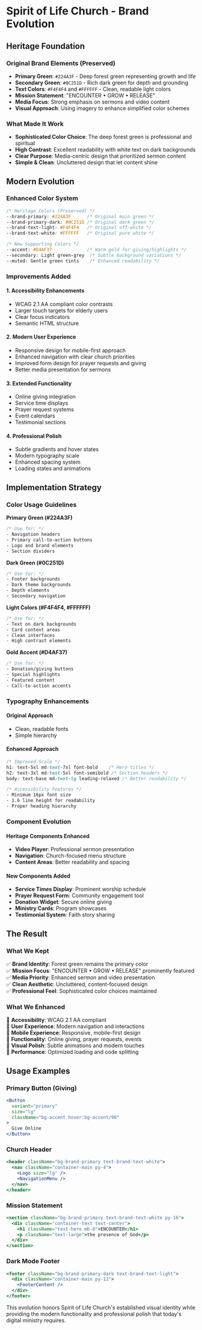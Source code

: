 # Spirit of Life Church - Brand Evolution

## Heritage Foundation

### Original Brand Elements (Preserved)
- **Primary Green**: `#224A3F` - Deep forest green representing growth and life
- **Secondary Green**: `#0C251D` - Rich dark green for depth and grounding  
- **Text Colors**: `#F4F4F4` and `#FFFFFF` - Clean, readable light colors
- **Mission Statement**: "ENCOUNTER • GROW • RELEASE"
- **Media Focus**: Strong emphasis on sermons and video content
- **Visual Approach**: Using imagery to enhance simplified color schemes

### What Made It Work
- **Sophisticated Color Choice**: The deep forest green is professional and spiritual
- **High Contrast**: Excellent readability with white text on dark backgrounds
- **Clear Purpose**: Media-centric design that prioritized sermon content
- **Simple & Clean**: Uncluttered design that let content shine

## Modern Evolution

### Enhanced Color System
```css
/* Heritage Colors (Preserved) */
--brand-primary: #224A3F      /* Original main green */
--brand-primary-dark: #0C251D /* Original dark green */
--brand-text-light: #F4F4F4   /* Original off-white */
--brand-text-white: #FFFFFF   /* Original pure white */

/* New Supporting Colors */
--accent: #D4AF37             /* Warm gold for giving/highlights */
--secondary: Light green-grey  /* Subtle background variations */
--muted: Gentle green tints    /* Enhanced readability */
```

### Improvements Added

#### 1. **Accessibility Enhancements**
- WCAG 2.1 AA compliant color contrasts
- Larger touch targets for elderly users
- Clear focus indicators
- Semantic HTML structure

#### 2. **Modern User Experience**
- Responsive design for mobile-first approach
- Enhanced navigation with clear church priorities
- Improved form design for prayer requests and giving
- Better media presentation for sermons

#### 3. **Extended Functionality**
- Online giving integration
- Service time displays
- Prayer request systems
- Event calendars
- Testimonial sections

#### 4. **Professional Polish**
- Subtle gradients and hover states
- Modern typography scale
- Enhanced spacing system
- Loading states and animations

## Implementation Strategy

### Color Usage Guidelines

**Primary Green (#224A3F)**
```css
/* Use for: */
- Navigation headers
- Primary call-to-action buttons
- Logo and brand elements
- Section dividers
```

**Dark Green (#0C251D)**
```css
/* Use for: */
- Footer backgrounds
- Dark theme backgrounds
- Depth elements
- Secondary navigation
```

**Light Colors (#F4F4F4, #FFFFFF)**
```css
/* Use for: */
- Text on dark backgrounds
- Card content areas
- Clean interfaces
- High contrast elements
```

**Gold Accent (#D4AF37)**
```css
/* Use for: */
- Donation/giving buttons
- Special highlights
- Featured content
- Call-to-action accents
```

### Typography Enhancements

#### Original Approach
- Clean, readable fonts
- Simple hierarchy

#### Enhanced Approach
```css
/* Improved Scale */
h1: text-5xl md:text-7xl font-bold    /* Hero titles */
h2: text-3xl md:text-5xl font-semibold /* Section headers */
body: text-base md:text-lg leading-relaxed /* Better readability */

/* Accessibility Features */
- Minimum 16px font size
- 1.6 line height for readability
- Proper heading hierarchy
```

### Component Evolution

#### Heritage Components Enhanced
- **Video Player**: Professional sermon presentation
- **Navigation**: Church-focused menu structure
- **Content Areas**: Better readability and spacing

#### New Components Added
- **Service Times Display**: Prominent worship schedule
- **Prayer Request Form**: Community engagement tool
- **Donation Widget**: Secure online giving
- **Ministry Cards**: Program showcases
- **Testimonial System**: Faith story sharing

## The Result

### What We Kept
✅ **Brand Identity**: Forest green remains the primary color  
✅ **Mission Focus**: "ENCOUNTER • GROW • RELEASE" prominently featured  
✅ **Media Priority**: Enhanced sermon and video presentation  
✅ **Clean Aesthetic**: Uncluttered, content-focused design  
✅ **Professional Feel**: Sophisticated color choices maintained  

### What We Enhanced
🚀 **Accessibility**: WCAG 2.1 AA compliant  
🚀 **User Experience**: Modern navigation and interactions  
🚀 **Mobile Experience**: Responsive, mobile-first design  
🚀 **Functionality**: Online giving, prayer requests, events  
🚀 **Visual Polish**: Subtle animations and modern touches  
🚀 **Performance**: Optimized loading and code splitting  

## Usage Examples

### Primary Button (Giving)
```jsx
<Button 
  variant="primary" 
  size="lg"
  className="bg-accent hover:bg-accent/90"
>
  Give Online
</Button>
```

### Church Header
```jsx
<header className="bg-brand-primary text-brand-text-white">
  <nav className="container-main py-4">
    <Logo size="lg" />
    <NavigationMenu />
  </nav>
</header>
```

### Mission Statement
```jsx
<section className="bg-brand-primary text-brand-text-white py-16">
  <div className="container-text text-center">
    <h1 className="text-hero mb-8">ENCOUNTER</h1>
    <p className="text-large">the presence of God</p>
  </div>
</section>
```

### Dark Mode Footer
```jsx
<footer className="bg-brand-primary-dark text-brand-text-light">
  <div className="container-main py-12">
    <FooterContent />
  </div>
</footer>
```

This evolution honors Spirit of Life Church's established visual identity while providing the modern functionality and professional polish that today's digital ministry requires. 